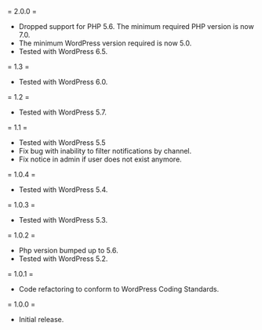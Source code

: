 = 2.0.0 =
* Dropped support for PHP 5.6. The minimum required PHP version is now 7.0.
* The minimum WordPress version required is now 5.0.
* Tested with WordPress 6.5.

= 1.3 =
* Tested with WordPress 6.0.

= 1.2 =
* Tested with WordPress 5.7.

= 1.1 =
* Tested with WordPress 5.5
* Fix bug with inability to filter notifications by channel.
* Fix notice in admin if user does not exist anymore.

= 1.0.4 =
* Tested with WordPress 5.4.

= 1.0.3 =
* Tested with WordPress 5.3.

= 1.0.2 =
* Php version bumped up to 5.6.
* Tested with WordPress 5.2.

= 1.0.1 =
* Code refactoring to conform to WordPress Coding Standards.

= 1.0.0 =
* Initial release.
